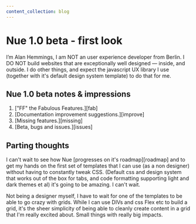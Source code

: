 ```yaml
---
content_collection: blog
---
```


# Nue 1.0 beta - first look

I’m Alan Hemmings, I am NOT an user experience developer from Berlin. I DO NOT build websites that are exceptionally well designed — inside, and outside. I do other things, and expect the javascript UX library I use (together with it's default design system template) to do that for me.

## Nue 1.0 beta notes & impressions

 1. ["FF" the Fabulous Features.][fab]
 1. [Documentation improvement suggestions.][improve]
 1. [Missing features.][missing]
 1. [Beta, bugs and issues.][issues]
 
## Parting thoughts

I can't wait to see how Nue [progresses on it's roadmap][roadmap] and to get my hands on the first set of templates that I can use (as a non designer) without having to constantly tweak CSS. (Default css and design system that works out of the box for tabs, and code formatting supporting light and dark themes et al) it's going to be amazing. I can't wait.

Not being a designer myself, I have to wait for one of the templates to be able to go crazy with grids. While I can use DIVs and css Flex etc to build a grid, it's the sheer simplicity of being able to cleanly create content in a grid that I'm really excited about. Small things with really big impacts. 